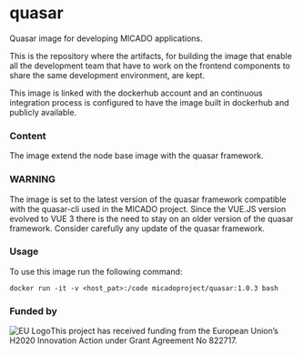 # quasar
Quasar image for developing MICADO applications.

This is the repository where the artifacts, for building the image that enable all the development team that have to work on the frontend components to share the same development environment, are kept.

This image is linked with the dockerhub account and an continuous integration process is configured to have the image built in dockerhub and publicly available.

### Content
The image extend the node base image with the quasar framework.

### WARNING
The image is set to the latest version of the quasar framework compatible with the quasar-cli used in the MICADO project.  Since the VUE.JS version evolved to VUE 3 there is the need to stay on an older version of the quasar framework.
Consider carefully any update of the quasar framework.

### Usage
To use this image run the following command:

``
docker run -it -v <host_pat>:/code micadoproject/quasar:1.0.3 bash
``

### Funded by

![EU Logo](https://github.com/micado-eu/MICADO/blob/master/img/Flag_of_Europe.svg_.png)This project has received funding from the European Union’s H2020 Innovation Action under Grant Agreement No 822717.
